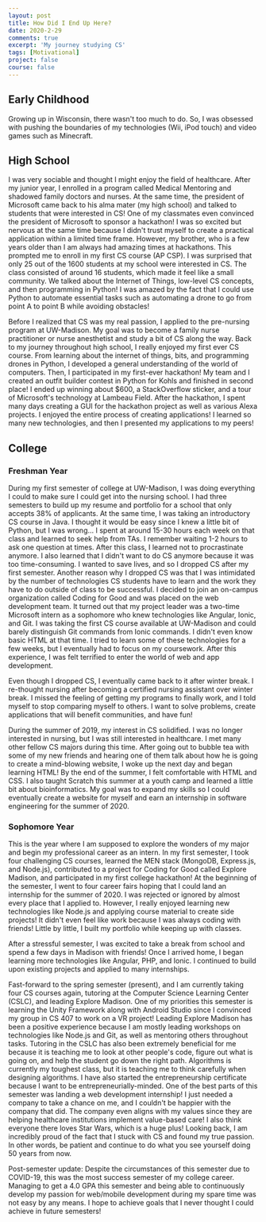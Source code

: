 ```yaml
---
layout: post
title: How Did I End Up Here?
date: 2020-2-29
comments: true
excerpt: 'My journey studying CS'
tags: [Motivational]
project: false
course: false
---
```


## Early Childhood
Growing up in Wisconsin, there wasn't too much to do. So, I was obsessed with pushing the boundaries of my technologies (Wii, iPod touch) and video games such as Minecraft. 

## High School
I was very sociable and thought I might enjoy the field of healthcare. After my junior year, I enrolled in a program called Medical Mentoring and shadowed family doctors and nurses. At the same time, the president of Microsoft came back to his alma mater (my high school) and talked to students that were interested in CS! One of my classmates even convinced the president of Microsoft to sponsor a hackathon! I was so excited but nervous at the same time because I didn't trust myself to create a practical application within a limited time frame. However, my brother, who is a few years older than I am always had amazing times at hackathons. This prompted me to enroll in my first CS course (AP CSP). I was surprised that only 25 out of the 1600 students at my school were interested in CS. The class consisted of around 16 students, which made it feel like a small community. We talked about the Internet of Things, low-level CS concepts, and then programming in Python! I was amazed by the fact that I could use Python to automate essential tasks such as automating a drone to go from point A to point B while avoiding obstacles!

Before I realized that CS was my real passion, I applied to the pre-nursing program at UW-Madison. My goal was to become a family nurse practitioner or nurse anesthetist and study a bit of CS along the way. Back to my journey throughout high school, I really enjoyed my first ever CS course. From learning about the internet of things, bits, and programming drones in Python, I developed a general understanding of the world of computers. Then, I participated in my first-ever hackathon! My team and I created an outfit builder contest in Python for Kohls and finished in second place! I ended up winning about $600, a StackOverflow sticker, and a tour of Microsoft's technology at Lambeau Field. After the hackathon, I spent many days creating a GUI for the hackathon project as well as various Alexa projects. I enjoyed the entire process of creating applications! I learned so many new technologies, and then I presented my applications to my peers!

## College
### Freshman Year
During my first semester of college at UW-Madison, I was doing everything I could to make sure I could get into the nursing school. I had three semesters to build up my resume and portfolio for a school that only accepts 38% of applicants. At the same time, I was taking an introductory CS course in Java. I thought it would be easy since I knew a little bit of Python, but I was wrong... I spent at around 15-30 hours each week on that class and learned to seek help from TAs. I remember waiting 1-2 hours to ask one question at times. After this class, I learned not to procrastinate anymore. I also learned that I didn't want to do CS anymore because it was too time-consuming. I wanted to save lives, and so I dropped CS after my first semester. 
Another reason why I dropped CS was that I was intimidated by the number of technologies CS students have to learn and the work they have to do outside of class to be successful. I decided to join an on-campus organization called Coding for Good and was placed on the web development team. It turned out that my project leader was a two-time Microsoft intern as a sophomore who knew technologies like Angular, Ionic, and Git. I was taking the first CS course available at UW-Madison and could barely distinguish Git commands from Ionic commands. I didn't even know basic HTML at that time. I tried to learn some of these technologies for a few weeks, but I eventually had to focus on my coursework. After this experience, I was felt terrified to enter the world of web and app development.

Even though I dropped CS, I eventually came back to it after winter break. I re-thought nursing after becoming a certified nursing assistant over winter break. I missed the feeling of getting my programs to finally work, and I told myself to stop comparing myself to others. I want to solve problems, create applications that will benefit communities, and have fun!

During the summer of 2019, my interest in CS solidified. I was no longer interested in nursing, but I was still interested in healthcare. I met many other fellow CS majors during this time. After going out to bubble tea with some of my new friends and hearing one of them talk about how he is going to create a mind-blowing website, I woke up the next day and began learning HTML! By the end of the summer, I felt comfortable with HTML and CSS. I also taught Scratch this summer at a youth camp and learned a little bit about bioinformatics. My goal was to expand my skills so I could eventually create a website for myself and earn an internship in software engineering for the summer of 2020.

### Sophomore Year
This is the year where I am supposed to explore the wonders of my major and begin my professional career as an intern. In my first semester, I took four challenging CS courses, learned the MEN stack (MongoDB, Express.js, and Node.js), contributed to a project for Coding for Good called Explore Madison, and participated in my first college hackathon! At the beginning of the semester, I went to four career fairs hoping that I could land an internship for the summer of 2020. I was rejected or ignored by almost every place that I applied to. However, I really enjoyed learning new technologies like Node.js and applying course material to create side projects! It didn't even feel like work because I was always coding with friends! Little by little, I built my portfolio while keeping up with classes.

After a stressful semester, I was excited to take a break from school and spend a few days in Madison with friends! Once I arrived home, I began learning more technologies like Angular, PHP, and Ionic. I continued to build upon existing projects and applied to many internships.

Fast-forward to the spring semester (present), and I am currently taking four CS courses again, tutoring at the Computer Science Learning Center (CSLC), and leading Explore Madison. One of my priorities this semester is learning the Unity Framework along with Android Studio since I convinced my group in CS 407 to work on a VR project! Leading Explore Madison has been a positive experience because I am mostly leading workshops on technologies like Node.js and Git, as well as mentoring others throughout tasks. Tutoring in the CSLC has also been extremely beneficial for me because it is teaching me to look at other people's code, figure out what is going on, and help the student go down the right path. Algorithms is currently my toughest class, but it is teaching me to think carefully when designing algorithms. I have also started the entrepreneurship certificate because I want to be entrepreneurially-minded. One of the best parts of this semester was landing a web development internship! I just needed a company to take a chance on me, and I couldn't be happier with the company that did. The company even aligns with my values since they are helping healthcare institutions implement value-based care! I also think everyone there loves Star Wars, which is a huge plus! Looking back, I am incredibly proud of the fact that I stuck with CS and found my true passion. In other words, be patient and continue to do what you see yourself doing 50 years from now.

Post-semester update: Despite the circumstances of this semester due to COVID-19, this was the most success semester of my college career. Managing to get a 4.0 GPA this semester and being able to continuously develop my passion for web/mobile development during my spare time was not easy by any means. I hope to achieve goals that I never thought I could achieve in future semesters! 
